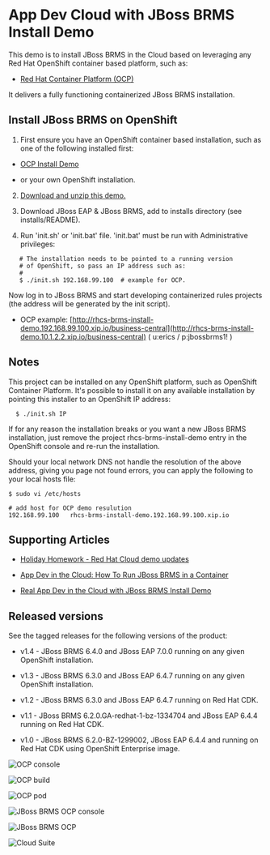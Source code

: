 App Dev Cloud with JBoss BRMS Install Demo 
==========================================
This demo is to install JBoss BRMS in the Cloud based on leveraging any Red Hat OpenShift container based platform, such as:

 - [Red Hat Container Platform (OCP)](https://github.com/redhatdemocentral/ocp-install-demo)
  
It delivers a fully functioning containerized JBoss BRMS installation.


Install JBoss BRMS on OpenShift
-------------------------------
1. First ensure you have an OpenShift container based installation, such as one of the following installed first:

  - [OCP Install Demo](https://github.com/redhatdemocentral/ocp-install-demo)

  - or your own OpenShift installation.

2. [Download and unzip this demo.](https://github.com/redhatdemocentral/rhcs-brms-install-demo/archive/master.zip)

3. Download JBoss EAP & JBoss BRMS, add to installs directory (see installs/README).

4. Run 'init.sh' or 'init.bat' file. 'init.bat' must be run with Administrative privileges:
```
   # The installation needs to be pointed to a running version
   # of OpenShift, so pass an IP address such as:
   #
   $ ./init.sh 192.168.99.100  # example for OCP.
```

Now log in to JBoss BRMS and start developing containerized rules projects (the address will be generated by the init script).

  - OCP example: [http://rhcs-brms-install-demo.192.168.99.100.xip.io/business-central](http://rhcs-brms-install-demo.10.1.2.2.xip.io/business-central) ( u:erics / p:jbossbrms1! )


Notes
-----
This project can be installed on any OpenShift platform, such as OpenShift Container Platform. It's possible to install it on any available installation by pointing this installer to an OpenShift IP address:
```
  $ ./init.sh IP
```

If for any reason the installation breaks or you want a new JBoss BRMS installation, just remove the project rhcs-brms-install-demo entry in the OpenShift console and re-run the installation.

Should your local network DNS not handle the resolution of the above address, giving you page not found errors, you can apply the following to your local hosts file:

```
$ sudo vi /etc/hosts

# add host for OCP demo resulution
192.168.99.100   rhcs-brms-install-demo.192.168.99.100.xip.io 
```


Supporting Articles
-------------------
- [Holiday Homework - Red Hat Cloud demo updates](http://www.schabell.org/2016/12/holiday-homework-redhat-cloud-demo-updates.html)

- [App Dev in the Cloud: How To Run JBoss BRMS in a Container](http://www.schabell.org/2016/12/appdev-cloud-howto-run-jboss-brms-in-container.html)

- [Real App Dev in the Cloud with JBoss BRMS Install Demo](http://www.schabell.org/2016/03/real-appdev-in-cloud-jboss-brms-install-demo.html)


Released versions
-----------------
See the tagged releases for the following versions of the product:

- v1.4 - JBoss BRMS 6.4.0 and JBoss EAP 7.0.0 running on any given OpenShift installation.

- v1.3 - JBoss BRMS 6.3.0 and JBoss EAP 6.4.7 running on any given OpenShift installation.

- v1.2 - JBoss BRMS 6.3.0 and JBoss EAP 6.4.7 running on Red Hat CDK.

- v1.1 - JBoss BRMS 6.2.0.GA-redhat-1-bz-1334704 and JBoss EAP 6.4.4 running on Red Hat CDK.

- v1.0 - JBoss BRMS 6.2.0-BZ-1299002, JBoss EAP 6.4.4 and running on Red Hat CDK using OpenShift Enterprise image. 

![OCP console](https://github.com/redhatdemocentral/rhcs-brms-install-demo/blob/master/docs/demo-images/rhcs-brms-ocp-console.png?raw=true)

![OCP build](https://github.com/redhatdemocentral/rhcs-brms-install-demo/blob/master/docs/demo-images/rhcs-brms-build-ocp.png?raw=true)

![OCP pod](https://github.com/redhatdemocentral/rhcs-brms-install-demo/blob/master/docs/demo-images/rhcs-brms-pod-ocp.png?raw=true)

![JBoss BRMS OCP console](https://github.com/redhatdemocentral/rhcs-brms-install-demo/blob/master/docs/demo-images/jboss-brms-ocp-console.png?raw=true)

![JBoss BRMS OCP](https://github.com/redhatdemocentral/rhcs-brms-install-demo/blob/master/docs/demo-images/jboss-brms-ocp.png?raw=true)

![Cloud Suite](https://github.com/redhatdemocentral/rhcs-brms-install-demo/blob/master/docs/demo-images/rhcs-arch.png?raw=true)
